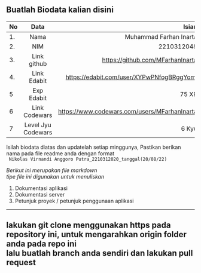 **Buatlah Biodata kalian disini** <br />
----------------------------------------
|No | Data  | Isian|
|---|:-------:|------:|
|1. |Nama     | Muhammad Farhan Inarta |
|2.| NIM        | 2210312048 |
|3. |Link github | https://github.com/MFarhanInarta |
|4.| Link Edabit | https://edabit.com/user/XYPwPNfogBRggYomi |
|5|Exp Edabit   | 75 XP |
|6| Link Codewars| https://www.codewars.com/users/MFarhanInarta |
|7| Level Jyu Codewars| 6 Kyu |

Isilah biodata diatas dan updatelah setiap minggunya,
Pastikan berikan nama pada file readme anda dengan format <br/>
`
Nikolas Virnandi Anggoro Putra_2210312020_tanggal(20/08/22)` 

*Berikut ini merupakan file markdown <br/> tipe file ini digunakan untuk menuliskan*
1. Dokumentasi aplikasi
2. Dokumentasi server
3. Petunjuk proyek / petunjuk penggunaan aplikasi
----
**lakukan git clone menggunakan https pada repository ini, untuk mengarahkan origin folder anda pada repo ini<br/> lalu buatlah branch anda sendiri dan lakukan pull request**
----
